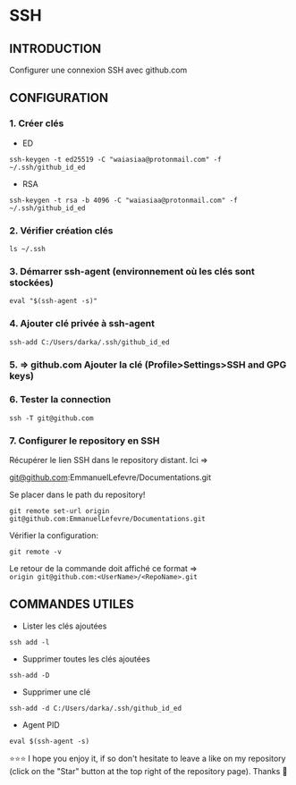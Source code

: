 # SSH
## INTRODUCTION
Configurer une connexion SSH avec github.com
## CONFIGURATION
### 1. Créer clés
- ED
```shell
ssh-keygen -t ed25519 -C "waiasiaa@protonmail.com" -f ~/.ssh/github_id_ed
```
- RSA
```shell
ssh-keygen -t rsa -b 4096 -C "waiasiaa@protonmail.com" -f ~/.ssh/github_id_ed
```
### 2. Vérifier création clés
```shell
ls ~/.ssh
```
### 3. Démarrer ssh-agent (environnement où les clés sont stockées)
```shell
eval "$(ssh-agent -s)"
```
### 4. Ajouter clé privée à ssh-agent
```shell
ssh-add C:/Users/darka/.ssh/github_id_ed
```
### 5. => github.com Ajouter la clé (Profile>Settings>SSH and GPG keys)
### 6. Tester la connection
```shell
ssh -T git@github.com
```
### 7. Configurer le repository en SSH
Récupérer le lien SSH dans le repository distant. Ici =>

git@github.com:EmmanuelLefevre/Documentations.git

Se placer dans le path du repository!
```shell
git remote set-url origin git@github.com:EmmanuelLefevre/Documentations.git
```
Vérifier la configuration:
```shell
git remote -v
```
Le retour de la commande doit affiché ce format =>  
`origin git@github.com:<UserName>/<RepoName>.git`
## COMMANDES UTILES
- Lister les clés ajoutées
```shell
ssh add -l
```
- Supprimer toutes les clés ajoutées
```shell
ssh-add -D
```
- Supprimer une clé
```shell
ssh-add -d C:/Users/darka/.ssh/github_id_ed
```
- Agent PID
```shell
eval $(ssh-agent -s)
```

⭐⭐⭐ I hope you enjoy it, if so don't hesitate to leave a like on my repository (click on the "Star" button at the top right of the repository page). Thanks 🤗
